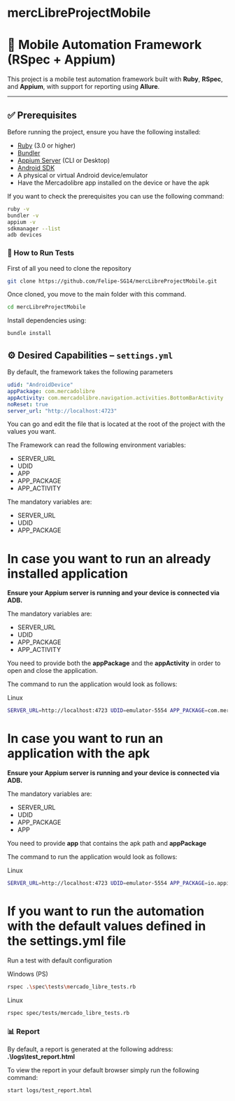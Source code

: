 # mercLibreProjectMobile

# 📱 Mobile Automation Framework (RSpec + Appium)

This project is a mobile test automation framework built with **Ruby**, **RSpec**, and **Appium**, with support for reporting using **Allure**.

---

## ✅ Prerequisites

Before running the project, ensure you have the following installed:

- [Ruby](https://www.ruby-lang.org/en/) (3.0 or higher)
- [Bundler](https://bundler.io/)
- [Appium Server](https://appium.io/) (CLI or Desktop)
- [Android SDK](https://developer.android.com/studio)
- A physical or virtual Android device/emulator
- Have the Mercadolibre app installed on the device or have the apk

If you want to check the prerequisites you can use the following command:

```bash
ruby -v
bundler -v
appium -v
sdkmanager --list
adb devices
```

### 🚀 How to Run Tests

First of all you need to clone the repository

```bash
git clone https://github.com/Felipe-SG14/mercLibreProjectMobile.git
```

Once cloned, you move to the main folder with this command.

```bash
cd mercLibreProjectMobile
```

Install dependencies using:
```bash
bundle install
```

## ⚙️ Desired Capabilities – `settings.yml`
By default, the framework takes the following parameters
```yaml
udid: "AndroidDevice"                                                  # Device/emulator udid
appPackage: com.mercadolibre                                           # App package to test
appActivity: com.mercadolibre.navigation.activities.BottomBarActivity  # Launch activity
noReset: true                                                          # Keep app state (don't reset data)
server_url: "http://localhost:4723"                                    # Appium server address
```
You can go and edit the file that is located at the root of the project with the values you want.

The Framework can read the following environment variables:
- SERVER_URL
- UDID
- APP
- APP_PACKAGE
- APP_ACTIVITY

The mandatory variables are:
- SERVER_URL
- UDID
- APP_PACKAGE

# In case you want to run an already installed application

**Ensure your Appium server is running and your device is connected via ADB.**

The mandatory variables are:
- SERVER_URL
- UDID
- APP_PACKAGE
- APP_ACTIVITY

You need to provide both the **appPackage** and the **appActivity** in order to open and close the application.

The command to run the application would look as follows:

Linux
```bash
SERVER_URL=http://localhost:4723 UDID=emulator-5554 APP_PACKAGE=com.mercadolibre APP_ACTIVITY=com.mercadolibre.navigation.activities.BottomBarActivity rspec ./spec/tests/mercado_libre_tests.rb
```

# In case you want to run an application with the apk

**Ensure your Appium server is running and your device is connected via ADB.**

The mandatory variables are:
- SERVER_URL
- UDID
- APP_PACKAGE
- APP

You need to provide  **app** that contains the apk path and **appPackage**

The command to run the application would look as follows:

Linux
```bash
SERVER_URL=http://localhost:4723 UDID=emulator-5554 APP_PACKAGE=io.appium.android.apis APP=resources/app/ApiDemos-debug.apk rspec ./spec/tests/mercado_libre_tests.rb
```

# If you want to run the automation with the default values defined in the settings.yml file
Run a test with default configuration

Windows (PS)
```bash
rspec .\spec\tests\mercado_libre_tests.rb
```

Linux
```bash
rspec spec/tests/mercado_libre_tests.rb 
```

### 📊 Report 

By default, a report is generated at the following address: **.\logs\test_report.html**

To view the report in your default browser simply run the following command:

```bash
start logs/test_report.html
```